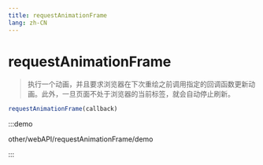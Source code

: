 ```yaml
---
title: requestAnimationFrame
lang: zh-CN
---
```


# requestAnimationFrame
> 执行一个动画，并且要求浏览器在下次重绘之前调用指定的回调函数更新动画。此外，一旦页面不处于浏览器的当前标签，就会自动停止刷新。

```js
requestAnimationFrame(callback)
```

:::demo

other/webAPI/requestAnimationFrame/demo

:::